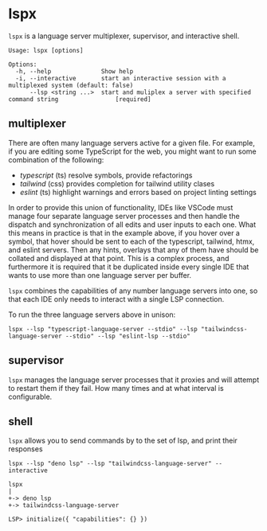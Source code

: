 # lspx

`lspx` is a language server multiplexer, supervisor, and interactive shell.

```
Usage: lspx [options]

Options:
  -h, --help              Show help
  -i, --interactive       start an interactive session with a multiplexed system (default: false)
      --lsp <string ...>  start and muliplex a server with specified command string                [required]
```

## multiplexer

There are often many language servers active for a given file. For example, if
you are editing some TypeScript for the web, you might want to run some
combination of the following:

- _typescript_ (ts) resolve symbols, provide refactorings
- _tailwind_ (css) provides completion for tailwind utility clases
- _eslint_ (ts) highlight warnings and errors based on project linting settings

In order to provide this union of functionality, IDEs like VSCode must manage
four separate language server processes and then handle the dispatch and
synchronization of all edits and user inputs to each one. What this means in
practice is that in the example above, if you hover over a symbol, that hover
should be sent to each of the typescript, tailwind, htmx, and eslint servers.
Then any hints, overlays that any of them have should be collated and displayed
at that point. This is a complex process, and furthermore it is required that it
be duplicated inside every single IDE that wants to use more than one language
server per buffer.

`lspx` combines the capabilities of any number language servers into one, so
that each IDE only needs to interact with a single LSP connection.

To run the three language servers above in unison:

```
lspx --lsp "typescript-language-server --stdio" --lsp "tailwindcss-language-server --stdio" --lsp "eslint-lsp --stdio"
```

## supervisor

`lspx` manages the language server processes that it proxies and will attempt to
restart them if they fail. How many times and at what interval is configurable.

## shell

`lspx` allows you to send commands by to the set of lsp, and print their
responses

```
lspx --lsp "deno lsp" --lsp "tailwindcss-language-server" --interactive

lspx
|
+-> deno lsp
+-> tailwindcss-language-server

LSP> initialize({ "capabilities": {} })
```
